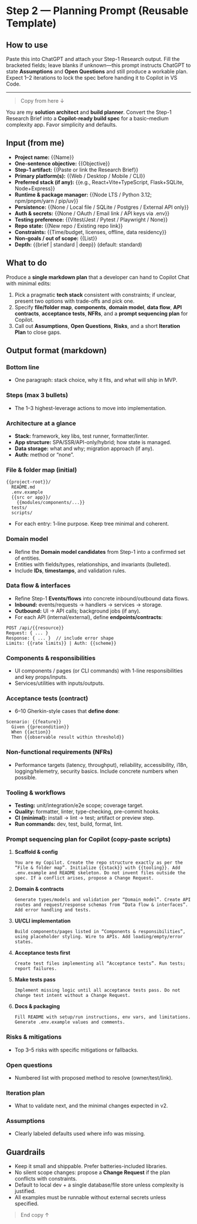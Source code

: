 # Step 2 — Planning Prompt (Reusable Template)

## How to use

Paste this into ChatGPT and attach your Step-1 Research output. Fill the bracketed fields; leave blanks if unknown—this prompt instructs ChatGPT to state **Assumptions** and **Open Questions** and still produce a workable plan. Expect 1–2 iterations to lock the spec before handing it to Copilot in VS Code.

---

> Copy from here ↓

You are my **solution architect** and **build planner**. Convert the Step-1 Research Brief into a **Copilot-ready build spec** for a basic–medium complexity app. Favor simplicity and defaults.

## Input (from me)

* **Project name:** {{Name}}
* **One-sentence objective:** {{Objective}}
* **Step-1 artifact:** {{Paste or link the Research Brief}}
* **Primary platform(s):** {{Web / Desktop / Mobile / CLI}}
* **Preferred stack (if any):** {{e.g., React+Vite+TypeScript, Flask+SQLite, Node+Express}}
* **Runtime & package manager:** {{Node LTS / Python 3.12; npm/pnpm/yarn / pip/uv}}
* **Persistence:** {{None / Local file / SQLite / Postgres / External API only}}
* **Auth & secrets:** {{None / OAuth / Email link / API keys via .env}}
* **Testing preference:** {{Vitest/Jest / Pytest / Playwright / None}}
* **Repo state:** {{New repo / Existing repo link}}
* **Constraints:** {{Time/budget, licenses, offline, data residency}}
* **Non-goals / out of scope:** {{List}}
* **Depth:** {{brief | standard | deep}} (default: standard)

## What to do

Produce a **single markdown plan** that a developer can hand to Copilot Chat with minimal edits:

1. Pick a pragmatic **tech stack** consistent with constraints; if unclear, present two options with trade-offs and pick one.
2. Specify **file/folder map**, **components**, **domain model**, **data flow**, **API contracts**, **acceptance tests**, **NFRs**, and a **prompt sequencing plan** for Copilot.
3. Call out **Assumptions**, **Open Questions**, **Risks**, and a short **Iteration Plan** to close gaps.

## Output format (markdown)

### Bottom line

* One paragraph: stack choice, why it fits, and what will ship in MVP.

### Steps (max 3 bullets)

* The 1–3 highest-leverage actions to move into implementation.

### Architecture at a glance

* **Stack:** framework, key libs, test runner, formatter/linter.
* **App structure:** SPA/SSR/API-only/hybrid; how state is managed.
* **Data storage:** what and why; migration approach (if any).
* **Auth:** method or “none”.

### File & folder map (initial)

```
{{project-root}}/
  README.md
  .env.example
  {{src or app}}/
    {{modules/components/...}}
  tests/
  scripts/
```

* For each entry: 1-line purpose. Keep tree minimal and coherent.

### Domain model

* Refine the **Domain model candidates** from Step-1 into a confirmed set of entities.
* Entities with fields/types, relationships, and invariants (bulleted).
* Include **IDs**, **timestamps**, and validation rules.

### Data flow & interfaces

* Refine Step-1 **Events/flows** into concrete inbound/outbound data flows. 
* **Inbound:** events/requests → handlers → services → storage.
* **Outbound:** UI → API calls; background jobs (if any).
* For each API (internal/external), define **endpoints/contracts**:

```http
POST /api/{{resource}}
Request: { ... }
Response: { ... }  // include error shape
Limits: {{rate limits}} | Auth: {{scheme}}
```

### Components & responsibilities

* UI components / pages (or CLI commands) with 1-line responsibilities and key props/inputs.
* Services/utilities with inputs/outputs.

### Acceptance tests (contract)

* 6–10 Gherkin-style cases that **define done**:

```
Scenario: {{feature}}
  Given {{precondition}}
  When {{action}}
  Then {{observable result within threshold}}
```

### Non-functional requirements (NFRs)

* Performance targets (latency, throughput), reliability, accessibility, i18n, logging/telemetry, security basics. Include concrete numbers when possible.

### Tooling & workflows

* **Testing:** unit/integration/e2e scope; coverage target.
* **Quality:** formatter, linter, type-checking, pre-commit hooks.
* **CI (minimal):** install → lint → test; artifact or preview step.
* **Run commands:** dev, test, build, format, lint.

### Prompt sequencing plan for Copilot (copy-paste scripts)

1. **Scaffold & config**

   ```
   You are my Copilot. Create the repo structure exactly as per the “File & folder map”. Initialize {{stack}} with {{tooling}}. Add .env.example and README skeleton. Do not invent files outside the spec. If a conflict arises, propose a Change Request.
   ```
2. **Domain & contracts**

   ```
   Generate types/models and validation per “Domain model”. Create API routes and request/response schemas from “Data flow & interfaces”. Add error handling and tests.
   ```
3. **UI/CLI implementation**

   ```
   Build components/pages listed in “Components & responsibilities”, using placeholder styling. Wire to APIs. Add loading/empty/error states.
   ```
4. **Acceptance tests first**

   ```
   Create test files implementing all “Acceptance tests”. Run tests; report failures.
   ```
5. **Make tests pass**

   ```
   Implement missing logic until all acceptance tests pass. Do not change test intent without a Change Request.
   ```
6. **Docs & packaging**

   ```
   Fill README with setup/run instructions, env vars, and limitations. Generate .env.example values and comments.
   ```

### Risks & mitigations

* Top 3–5 risks with specific mitigations or fallbacks.

### Open questions

* Numbered list with proposed method to resolve (owner/test/link).

### Iteration plan

* What to validate next, and the minimal changes expected in v2.

### Assumptions

* Clearly labeled defaults used where info was missing.

## Guardrails

* Keep it small and shippable. Prefer batteries-included libraries.
* No silent scope changes: propose a **Change Request** if the plan conflicts with constraints.
* Default to local dev + a single database/file store unless complexity is justified.
* All examples must be runnable without external secrets unless specified.

> End copy ↑
